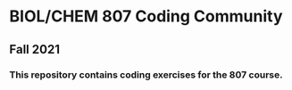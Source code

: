 # BIOL/CHEM 807 Coding Community

## Fall 2021

### This repository contains coding exercises for the 807 course. 